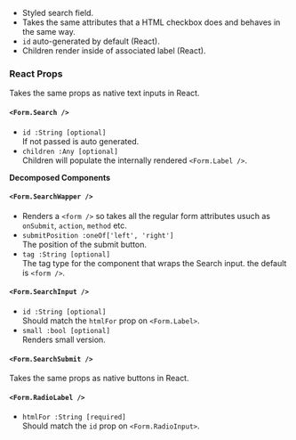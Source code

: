 * Styled search field.
* Takes the same attributes that a HTML checkbox does and behaves in the same way.
* `id` auto-generated by default (React).
* Children render inside of associated label (React).

### React Props
Takes the same props as native text inputs in React.

#### `<Form.Search />`
* `id :String [optional]`  
If not passed is auto generated.
* `children :Any [optional]`  
Children will populate the internally rendered `<Form.Label />`.

**Decomposed Components**
#### `<Form.SearchWapper />`
* Renders a `<form />` so takes all the regular form attributes usuch as `onSubmit`, `action`, `method` etc.
* `submitPosition :oneOf['left', 'right']`  
The position of the submit button.
* `tag :String [optional]`  
The tag type for the component that wraps the Search input. the default is `<form />`.

#### `<Form.SearchInput />`
* `id :String [optional]`  
Should match the `htmlFor` prop on `<Form.Label>`.
* `small :bool [optional]`  
Renders small version.

#### `<Form.SearchSubmit />`
Takes the same props as native buttons in React.

#### `<Form.RadioLabel />`
* `htmlFor :String [required]`  
Should match the `id` prop on `<Form.RadioInput>`.

